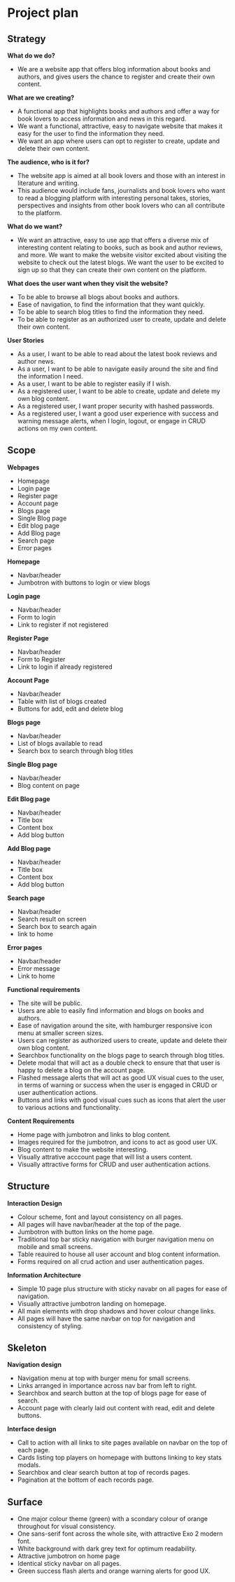 # Project plan

## Strategy

**What do we do?**
- We are a website app that offers blog information about books and authors, and gives users the chance to register and create their own content.
  
**What are we creating?**

- A functional app that highlights books and authors and offer a way for book lovers to access information and news in this regard. 
- We want a functional, attractive, easy to navigate website that makes it easy for the user to find the information they need.
- We want an app where users can opt to register to create, update and delete their own content.

**The audience, who is it for?**

- The website app is aimed at all book lovers and those with an interest in literature and writing.
- This audience would include fans, journalists and book lovers who want to read a blogging platform with interesting personal takes, stories, perspectives and insights from other book lovers who can all contribute to the platform.

**What do we want?**

- We want an attractive, easy to use app that offers a diverse mix of interesting content relating to books, such as book and author reviews, and more. We want to make the website visitor excited about visiting the website to check out the latest blogs. We want the user to be excited to sign up so that they can create their own content on the platform.

**What does the user want when they visit the website?**

- To be able to browse all blogs about books and authors.
- Ease of navigation, to find the information that they want quickly.
- To be able to search blog titles to find the information they need.
- To be able to register as an authorized user to create, update and delete their own content.

**User Stories**

- As a user, I want to be able to read about the latest book reviews and author news.
- As a user, I want to be able to navigate easily around the site and find the information I need.
- As a user, I want to be able to register easily if I wish.
- As a registered user, I want to be able to create, update and delete my own blog content.
- As a registered user, I want proper security with hashed passwords.
- As a registered user, I want a good user experience with success and warning message alerts, when I login, logout, or engage in CRUD actions on my own content.

## Scope

**Webpages**

- Homepage
- Login page
- Register page
- Account page
- Blogs page
- Single Blog page
- Edit blog page
- Add Blog page
- Search page
- Error pages

**Homepage**
- Navbar/header
- Jumbotron with buttons to login or view blogs

**Login page**
- Navbar/header
- Form to login
- Link to register if not registered

**Register Page**
- Navbar/header
- Form to Register
- Link to login if already registered

**Account Page**
- Navbar/header
- Table with list of blogs created
- Buttons for add, edit and delete blog


**Blogs page**
- Navbar/header
- List of blogs available to read
- Search box to search through blog titles

**Single Blog page**
- Navbar/header
- Blog content on page

**Edit Blog page**
- Navbar/header
- Title box
- Content box
- Add blog button

**Add Blog page**
- Navbar/header
- Title box
- Content box
- Add blog button

**Search page**
- Navbar/header
- Search result on screen
- Search box to search again
- link to home


**Error pages**
- Navbar/header
- Error message
- Link to home

**Functional requirements**

- The site will be public. 
- Users are able to easily find information and blogs on books and authors.
- Ease of navigation around the site, with hamburger responsive icon menu at smaller screen sizes.
- Users can register as authorized users to create, update and delete their own blog content.
- Searchbox functionality on the blogs page to search through blog titles.
- Delete modal that will act as a double check to ensure that that user is happy to delete a blog on the account page.
- Flashed message alerts that will act as good UX visual cues to the user, in terms of warning or success when the user is engaged in CRUD or user authentication actions.
- Buttons and links with good visual cues such as icons that alert the user to various actions and functionality.
  
**Content Requirements**

- Home page with jumbotron and links to blog content.
- Images required for the jumbotron, and icons to act as good user UX.
- Blog content to make the website interesting. 
- Visually attrative acccount page that will list a users content.
- Visually attractive forms for CRUD and user authentication actions. 

## Structure
**Interaction Design**
- Colour scheme, font and layout consistency on all pages.
- All pages will have navbar/header at the top of the page.
- Jumbotron with button links on the home page.
- Traditional top bar sticky navigation with burger navigation menu on mobile and small screens.
- Table reauired to house all user account and blog content information. 
- Forms required on all crud action and user authentication pages.

**Information Architecture**
- Simple 10 page plus structure with sticky navabr on all pages for ease of navigation.
- Visually attractive jumbotron landing on homepage.
- All main elements with drop shadows and hover colour change links.
- All pages will have the same navbar on top for navigation and consistency of styling.

## Skeleton
**Navigation design**
- Navigation menu at top with burger menu for small screens.
- Links arranged in importance across nav bar from left to right.
- Searchbox and search button at the top of blogs page for ease of search.
- Account page with clearly laid out content with read, edit and delete buttons.
  
**Interface design**
- Call to action with all links to site pages available on navbar on the top of each page.
- Cards listing top players on homepage with buttons linking to key stats modals.
- Searchbox and clear search button at top of records pages.
- Pagination at the bottom of each records page.

## Surface
   
- One major colour theme (green) with a scondary colour of orange throughout for visual consistency.
- One sans-serif font across the whole site, with attractive Exo 2 modern font.
- White background with dark grey text for optimum readability.
- Attractive jumbotron on home page
- Identical sticky navbar on all pages.
- Green success flash alerts and orange warning alerts for good UX.